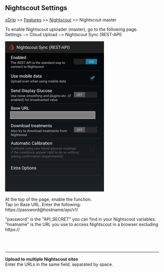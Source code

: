 ## Nightscout Settings
[xDrip](../README.md) >> [Features](./Features_page) >> [Nightscout](Nightscout_page.md) >> Nightscout master
  
To enable Nightscout uploader (master), go to the following page.  
Settings &#8722;> Cloud Upload &#8722;> Nightscout Sync (REST-API)  
  
![](./images/NightscoutPage.png)  

At the top of the page, enable the function.  
Tap on Base URL.  Enter the following:  
https<nolink>://password@hostname/api/v1/  

"password" is the "API_SECRET" you can find in your Nightscout variables.  
"hoatname" is the URL you use to access Nightscout in a browser excluding https<nolink>://  
<br/>  
<br/>  
  
---  
  
**Upload to multiple Nightscout sites**  
Enter the URLs in the same field, separated by space.  
  
